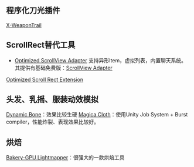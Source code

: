 ## 程序化刀光插件
[X-WeaponTrail](https://assetstore.unity.com/packages/tools/particles-effects/x-weapontrail-20972)

## ScrollRect替代工具
- [Optimized ScrollView Adapter](https://assetstore.unity.com/packages/tools/gui/optimized-scrollview-adapter-68436)
支持异形Item，虚拟列表，内置聊天系统。其提供有基础免费版：[ScrollView Adapter](https://assetstore.unity.com/packages/tools/gui/scrollview-adapter-listview-gridview-106425)

[Optimized Scroll Rect Extension](https://assetstore.unity.com/packages/tools/gui/optimized-scroll-rect-extension-213107)

## 头发、乳摇、服装动效模拟
[Dynamic Bone](https://assetstore.unity.com/packages/tools/animation/dynamic-bone-16743)：效果比较生硬
[Magica Cloth](https://assetstore.unity.com/packages/tools/physics/magica-cloth-160144)：使用Unity Job System + Burst compiler，性能炸裂、表现效果比较好。

## 烘焙
[Bakery-GPU Lightmapper](https://assetstore.unity.com/packages/tools/level-design/bakery-gpu-lightmapper-122218)：很强大的一款烘焙工具